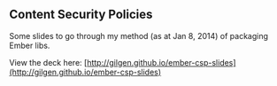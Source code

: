 ## Content Security Policies

Some slides to go through my method (as at Jan 8, 2014) of packaging Ember libs.

View the deck here: [http://gilgen.github.io/ember-csp-slides](http://gilgen.github.io/ember-csp-slides)



